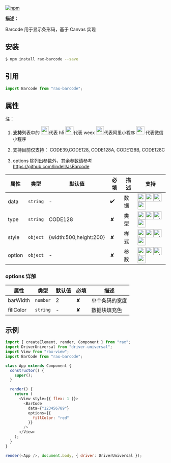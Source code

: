 [![npm](https://img.shields.io/npm/v/rax-barcode.svg)](https://www.npmjs.com/package/rax-barcode)

**描述：**

Barcode 用于显示条形码，基于 Canvas 实现

## 安装

```bash
$ npm install rax-barcode --save
```

## 引用

```jsx
import Barcode from "rax-barcode";
```

## 属性

注：
1. **支持**列表中的 <img alt="browser" src="https://gw.alicdn.com/tfs/TB1uYFobGSs3KVjSZPiXXcsiVXa-200-200.svg" width="25px" height="25px" />代表 h5 <img alt="weex" src="https://gw.alicdn.com/tfs/TB1jM0ebMaH3KVjSZFjXXcFWpXa-200-200.svg" width="25px" height="25px" />代表 weex <img alt="miniApp" src="https://gw.alicdn.com/tfs/TB1bBpmbRCw3KVjSZFuXXcAOpXa-200-200.svg" width="25px" height="25px" />代表阿里小程序
<img alt="wechatMiniprogram" src="https://img.alicdn.com/tfs/TB1slcYdxv1gK0jSZFFXXb0sXXa-200-200.svg" width="25px" height="25px"> 代表微信小程序

2. 支持目前仅支持： CODE39,CODE128, CODE128A, CODE128B, CODE128C

3. options 除列出参数外，其余参数请参考 https://github.com/lindell/JsBarcode

| **属性** | **类型** | **默认值**             | **必填** | **描述** | **支持**                                                                                                                                                                                                                                                                                                                                                              |
| -------- | -------- | ---------------------- | -------- | -------- | --------------------------------------------------------------------------------------------------------------------------------------------------------------------------------------------------------------------------------------------------------------------------------------------------------------------------------------------------------------------- |
| data     | `string` | -                      | ✔️     | 数据     | <img alt="browser" src="https://gw.alicdn.com/tfs/TB1uYFobGSs3KVjSZPiXXcsiVXa-200-200.svg" width="25px" height="25px" /><img alt="weex" src="https://gw.alicdn.com/tfs/TB1jM0ebMaH3KVjSZFjXXcFWpXa-200-200.svg" width="25px" height="25px" /><img alt="miniApp" src="https://gw.alicdn.com/tfs/TB1bBpmbRCw3KVjSZFuXXcAOpXa-200-200.svg" width="25px" height="25px" /><img alt="wechatMiniprogram" src="https://img.alicdn.com/tfs/TB1slcYdxv1gK0jSZFFXXb0sXXa-200-200.svg" width="25px" height="25px"> |
| type     | `string` | CODE128                | ✘     | 类型     | <img alt="browser" src="https://gw.alicdn.com/tfs/TB1uYFobGSs3KVjSZPiXXcsiVXa-200-200.svg" width="25px" height="25px" /><img alt="weex" src="https://gw.alicdn.com/tfs/TB1jM0ebMaH3KVjSZFjXXcFWpXa-200-200.svg" width="25px" height="25px" /><img alt="miniApp" src="https://gw.alicdn.com/tfs/TB1bBpmbRCw3KVjSZFuXXcAOpXa-200-200.svg" width="25px" height="25px" /><img alt="wechatMiniprogram" src="https://img.alicdn.com/tfs/TB1slcYdxv1gK0jSZFFXXb0sXXa-200-200.svg" width="25px" height="25px"> |
| style    | `object` | {width:500,height:200} | ✘     | 样式     | <img alt="browser" src="https://gw.alicdn.com/tfs/TB1uYFobGSs3KVjSZPiXXcsiVXa-200-200.svg" width="25px" height="25px" /><img alt="weex" src="https://gw.alicdn.com/tfs/TB1jM0ebMaH3KVjSZFjXXcFWpXa-200-200.svg" width="25px" height="25px" /><img alt="miniApp" src="https://gw.alicdn.com/tfs/TB1bBpmbRCw3KVjSZFuXXcAOpXa-200-200.svg" width="25px" height="25px" /><img alt="wechatMiniprogram" src="https://img.alicdn.com/tfs/TB1slcYdxv1gK0jSZFFXXb0sXXa-200-200.svg" width="25px" height="25px"> |
| option   | `object` | -                      | ✘     | 参数     | <img alt="browser" src="https://gw.alicdn.com/tfs/TB1uYFobGSs3KVjSZPiXXcsiVXa-200-200.svg" width="25px" height="25px" /><img alt="weex" src="https://gw.alicdn.com/tfs/TB1jM0ebMaH3KVjSZFjXXcFWpXa-200-200.svg" width="25px" height="25px" /><img alt="miniApp" src="https://gw.alicdn.com/tfs/TB1bBpmbRCw3KVjSZFuXXcAOpXa-200-200.svg" width="25px" height="25px" /><img alt="wechatMiniprogram" src="https://img.alicdn.com/tfs/TB1slcYdxv1gK0jSZFFXXb0sXXa-200-200.svg" width="25px" height="25px"> |

### options 详解

| **属性**          | **类型** | **默认值** | **必填** | **描述**                                                                                                              |
| ----------------- | -------- | ---------- | -------- | --------------------------------------------------------------------------------------------------------------------- |
| barWidth | `number` | 2          | ✘    | 单个条码的宽度 |
| fillColor        | `string` | -          | ✘    | 数据块填充色                             |

## 示例

```js
import { createElement, render, Component } from "rax";
import DriverUniversal from "driver-universal";
import View from "rax-view";
import BarCode from "rax-barcode";

class App extends Component {
  constructor() {
    super();
  }

  render() {
    return (
      <View style={{ flex: 1 }}>
        <BarCode
          data={"123456789"}
          options={{
            fillColor: "red"
          }}
        />
      </View>
    );
  }
}

render(<App />, document.body, { driver: DriverUniversal });
```

